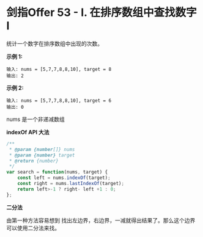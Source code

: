 # 剑指Offer 53 - I. 在排序数组中查找数字 I

统计一个数字在排序数组中出现的次数。

**示例 1:**
```
输入: nums = [5,7,7,8,8,10], target = 8
输出: 2
```

**示例 2:**

```
输入: nums = [5,7,7,8,8,10], target = 6
输出: 0
```

nums 是一个非递减数组

**indexOf API 大法**


```js
/**
 * @param {number[]} nums
 * @param {number} target
 * @return {number}
 */
var search = function(nums, target) {
    const left = nums.indexOf(target);
    const right = nums.lastIndexOf(target);
    return left>-1 ? right- left +1 : 0;
};
```

**二分法**

由第一种方法容易想到 找出左边界，右边界，一减就得出结果了。那么这个边界可以使用二分法来找。


 
 <comment-comment/> 
 